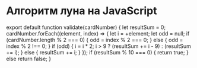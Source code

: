 # Алгоритм луна на JavaScript
export default function validate(cardNumber) {
  let resultSum = 0;
  cardNumber.forEach((element, index) => {
    let i = +element;
    let odd = null;
    if (cardNumber.length % 2 === 0) {
      odd = index % 2 === 0;
    } else {
      odd = index % 2 !== 0;
    }
    if (odd) {
      i = i * 2;
      i > 9 ? (resultSum += i - 9) : (resultSum += i);
    } else {
      resultSum += i;
    }
  });
  if (resultSum % 10 === 0) {
    return true;
  } else return false;
}
